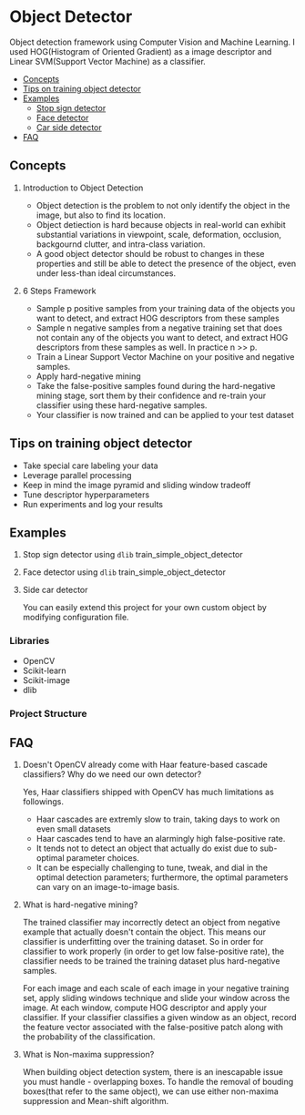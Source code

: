 # Object Detector
Object detection framework using Computer Vision and Machine Learning. I used HOG(Histogram of Oriented Gradient) as a image descriptor and Linear SVM(Support Vector Machine) as a classifier.

- [Concepts](#concepts)
- [Tips on training object detector](#tips-on-training-object-detector)
- [Examples](#examples)
    - [Stop sign detector](stop_sign_detector/README.md)
    - [Face detector](face_detector/README.md)
    - [Car side detector](car_side_detector/README.md)
- [FAQ](#faq)

## Concepts
1. Introduction to Object Detection
    - Object detection is the problem to not only identify the object in the image, but also to find its location.
    - Object detiection is hard because objects in real-world can exhibit substantial variations in viewpoint, scale, deformation, occlusion, backgournd clutter, and intra-class variation.
    - A good object detector should be robust to changes in these properties and still be able to detect the presence of the object, even under less-than ideal circumstances.

2. 6 Steps Framework
    - Sample p positive samples from your training data of the objects you want to detect, and extract HOG descriptors from these samples
    - Sample n negative samples from a negative training set that does not contain any of the objects you want to detect, and extract HOG descriptors from these samples as well. In practice n >> p.
    - Train a Linear Support Vector Machine on your positive and negative samples.
    - Apply hard-negative mining
    - Take the false-positive samples found during the hard-negative mining stage, sort them by their confidence and re-train your classifier using these hard-negative samples.
    - Your classifier is now trained and can be applied to your test dataset

## Tips on training object detector
- Take special care labeling your data
- Leverage parallel processing
- Keep in mind the image pyramid and sliding window tradeoff
- Tune descriptor hyperparameters
- Run experiments and log your results

## Examples
1. Stop sign detector using `dlib` train_simple_object_detector
2. Face detector using `dlib` train_simple_object_detector
3. Side car detector

    You can easily extend this project for your own custom object by modifying configuration file.

### Libraries
- OpenCV
- Scikit-learn
- Scikit-image
- dlib

### Project Structure

## FAQ
1. Doesn't OpenCV already come with Haar feature-based cascade classifiers? Why do we need our own detector?

    Yes, Haar classifiers shipped with OpenCV has much limitations as followings.
    - Haar cascades are extremly slow to train, taking days to work on even small datasets
    - Haar cascades tend to have an alarmingly high false-positive rate.
    - It tends not to detect an object that actually do exist due to sub-optimal parameter choices.
    - It can be especially challenging to tune, tweak, and dial in the optimal detection parameters; furthermore, the optimal parameters can vary on an image-to-image basis.

2. What is hard-negative mining?

    The trained classifier may incorrectly detect an object from negative example that actually doesn't contain the object. This means our classifier is underfitting over the training dataset. So in order for classifier to work properly (in order to get low false-positive rate), the classifier needs to be trained the training dataset plus hard-negative samples.

    For each image and each scale of each image in your negative training set, apply sliding windows technique and slide your window across the image. At each window, compute HOG descriptor and apply your classifier. If your classifier classifies a given window as an object, record the feature vector associated with the false-positive patch along with the probability of the classification.

3. What is Non-maxima suppression?

    When building object detection system, there is an inescapable issue you must handle - overlapping boxes. To handle the removal of bouding boxes(that refer to the same object), we can use either non-maxima suppression and Mean-shift algorithm.